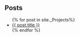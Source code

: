 ## Posts

<ul>
  {% for post in site._Projects%}
    <li>
      <a href="{{ post.url }}">{{ post.title }}</a>
    </li>
  {% endfor %}
</ul>
